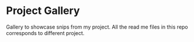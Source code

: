 # Project Gallery

Gallery to showcase snips from my project. All the read me files in this repo corresponds to different project. 
